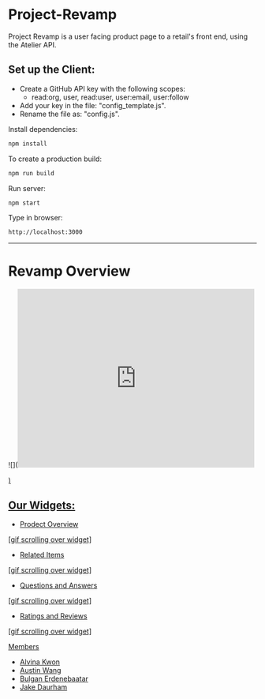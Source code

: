 # Project-Revamp
Project Revamp is a user facing product page to a retail's front end, using the Atelier API.

## Set up the Client:

- Create a GitHub API key with the following scopes:
  - read:org, user, read:user, user:email, user:follow
- Add your key in the file: "config_template.js".
- Rename the file as: "config.js".

Install dependencies:
```sh
npm install
```

To create a production build:
```sh
npm run build
```

Run server:
```sh
npm start
```

Type in browser:
```sh
http://localhost:3000
```
---
# Revamp Overview
![](<iframe src="https://giphy.com/embed/9X0UXKVyT2urewwiku" width="480" height="362" frameBorder="0" class="giphy-embed" allowFullScreen></iframe><p><a href="https://giphy.com/gifs/fec-rouges-project-revamp-9X0UXKVyT2urewwiku">)

## Our Widgets:
- Prodect Overview

[gif scrolling over widget]

- Related Items

[gif scrolling over widget]

- Questions and Answers

[gif scrolling over widget]

- Ratings and Reviews

[gif scrolling over widget]

Members
- Alvina Kwon
- Austin Wang
- Bulgan Erdenebaatar
- Jake Daurham
